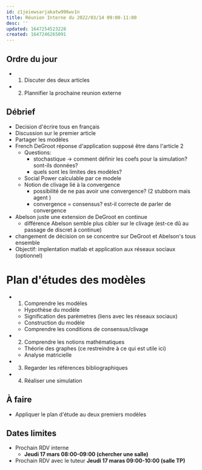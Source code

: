 ```yaml
---
id: z1jeiewsarjakatw996wv1n
title: Réunion Interne du 2022/03/14 09:00-11:00
desc: ''
updated: 1647254523228
created: 1647246265091
---
```


## Ordre du jour
- 1) Discuter des deux articles
- 2) Plannifier la prochaine reunion externe

## Débrief
- Decision d'écrire tous en français
- Discussion sur le premier article
- Partager les modèles
- French DeGroot réponse d'application supposé être dans l'article 2 
    - Questions:
        - stochastique -> comment définir les coefs pour la simulation? sont-ils données?
        - quels sont les limites des modèles?
    - Social Power calculable par ce modele
    - Notion de clivage lié à la convergence
        - possibilité de ne pas avoir une convergence? (2 stubborn mais agent )
        - convergence = consensus? est-il correcte de parler de convergence
- Abelson juste une extension de DeGroot en continue
    - différence Abelson semble plus cibler sur le clivage (est-ce dû au passage de discret à continue)
- changement de décision on se concentre sur DeGroot et Abelson's tous ensemble
- Objectif: implentation matlab et application aux réseaux sociaux (optionnel)

# Plan d'études des modèles
- 1) Comprendre les modèles
    - Hypothèse du modèle
    - Signification des parèmetres (liens avec les réseaux sociaux)
    - Construction du modèle
    - Comprendre les conditions de consensus/clivage
- 2) Comprendre les notions mathématiques
    - Théorie des graphes (ce restreindre à ce qui est utile ici)
    - Analyse matricielle
- 3) Regarder les références bibliographiques
- 4) Réaliser une simulation

## À faire
- Appliquer le plan d'étude au deux premiers modèles

## Dates limites
- Prochain RDV interne
  - **Jeudi 17 mars 08:00-09:00 (chercher une salle)**
- Prochain RDV avec le tuteur
    **Jeudi 17 maras 09:00-10:00 (salle TP)**

